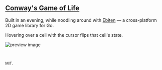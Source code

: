 ## [Conway's Game of Life](https://en.wikipedia.org/wiki/Conway%27s_Game_of_Life)

Built in an evening, while noodling around with [Ebiten](https://github.com/hajimehoshi/ebiten) — a cross-platform 2D game library for Go.

Hovering over a cell with the cursor flips that cell's state.

![preview image](https://github.com/healeycodes/conways-game-of-life/raw/master/preview.png)

<br>

<small>MIT.</small>
